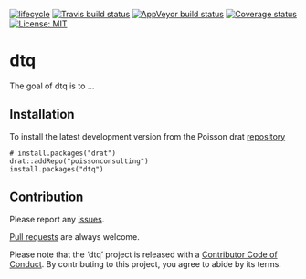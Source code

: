 
<!-- README.md is generated from README.Rmd. Please edit that file -->

[![lifecycle](https://img.shields.io/badge/lifecycle-experimental-orange.svg)](https://www.tidyverse.org/lifecycle/#experimental)
[![Travis build
status](https://travis-ci.org/poissonconsulting/dtq.svg?branch=master)](https://travis-ci.org/poissonconsulting/dtq)
[![AppVeyor build
status](https://ci.appveyor.com/api/projects/status/github/poissonconsulting/dtq?branch=master&svg=true)](https://ci.appveyor.com/project/poissonconsulting/dtq)
[![Coverage
status](https://codecov.io/gh/poissonconsulting/dtq/branch/master/graph/badge.svg)](https://codecov.io/github/poissonconsulting/dtq?branch=master)
[![License:
MIT](https://img.shields.io/badge/License-MIT-green.svg)](https://opensource.org/licenses/MIT)

# dtq

The goal of dtq is to …

## Installation

To install the latest development version from the Poisson drat
[repository](https://github.com/poissonconsulting/drat)

    # install.packages("drat")
    drat::addRepo("poissonconsulting")
    install.packages("dtq")

## Contribution

Please report any
[issues](https://github.com/poissonconsulting/dtq/issues).

[Pull requests](https://github.com/poissonconsulting/dtq/pulls) are
always welcome.

Please note that the ‘dtq’ project is released with a [Contributor Code
of Conduct](CODE_OF_CONDUCT.md). By contributing to this project, you
agree to abide by its terms.
